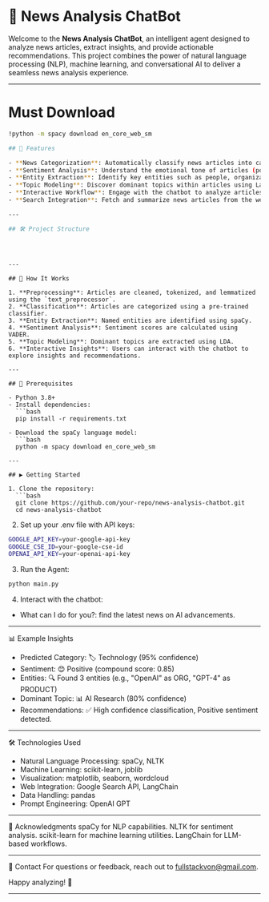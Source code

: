 # 📰 News Analysis ChatBot

Welcome to the **News Analysis ChatBot**, an intelligent agent designed to analyze news articles, extract insights, and provide actionable recommendations. This project combines the power of natural language processing (NLP), machine learning, and conversational AI to deliver a seamless news analysis experience.

---

# Must Download
   ```bash
   !python -m spacy download en_core_web_sm

## 🚀 Features

- **News Categorization**: Automatically classify news articles into categories like Politics, Business, Sports, and more.
- **Sentiment Analysis**: Understand the emotional tone of articles (positive, neutral, or negative).
- **Entity Extraction**: Identify key entities such as people, organizations, and locations.
- **Topic Modeling**: Discover dominant topics within articles using Latent Dirichlet Allocation (LDA).
- **Interactive Workflow**: Engage with the chatbot to analyze articles and explore insights interactively.
- **Search Integration**: Fetch and summarize news articles from the web using Google Search.

---

## 🛠️ Project Structure

```

```



---

## 🧠 How It Works

1. **Preprocessing**: Articles are cleaned, tokenized, and lemmatized using the `text_preprocessor`.
2. **Classification**: Articles are categorized using a pre-trained classifier.
3. **Entity Extraction**: Named entities are identified using spaCy.
4. **Sentiment Analysis**: Sentiment scores are calculated using VADER.
5. **Topic Modeling**: Dominant topics are extracted using LDA.
6. **Interactive Insights**: Users can interact with the chatbot to explore insights and recommendations.

---

## 🛑 Prerequisites

- Python 3.8+
- Install dependencies:
  ```bash
  pip install -r requirements.txt

- Download the spaCy language model:
  ```bash
  python -m spacy download en_core_web_sm

---

## ▶️ Getting Started

1. Clone the repository:
  ```bash
  git clone https://github.com/your-repo/news-analysis-chatbot.git
  cd news-analysis-chatbot
  ```
2. Set up your .env file with API keys:
  ```bash
  GOOGLE_API_KEY=your-google-api-key
  GOOGLE_CSE_ID=your-google-cse-id
  OPENAI_API_KEY=your-openai-api-key
  ```
3. Run the Agent:
  ```bash
  python main.py
  ```
4. Interact with the chatbot:

- What can I do for you?: find the latest news on AI advancements.

---

📊 Example Insights
- Predicted Category: 🏷️ Technology (95% confidence)
- Sentiment: 😊 Positive (compound score: 0.85)
- Entities: 🔍 Found 3 entities (e.g., "OpenAI" as ORG, "GPT-4" as PRODUCT)
- Dominant Topic: 📊 AI Research (80% confidence)
- Recommendations: ✅ High confidence classification, Positive sentiment detected.

---

🛠️ Technologies Used
- Natural Language Processing: spaCy, NLTK
- Machine Learning: scikit-learn, joblib
- Visualization: matplotlib, seaborn, wordcloud
- Web Integration: Google Search API, LangChain
- Data Handling: pandas
- Prompt Engineering: OpenAI GPT

---

🌟 Acknowledgments
spaCy for NLP capabilities.
NLTK for sentiment analysis.
scikit-learn for machine learning utilities.
LangChain for LLM-based workflows.

---

📧 Contact
For questions or feedback, reach out to fullstackvon@gmail.com.

Happy analyzing! 🎉

---

